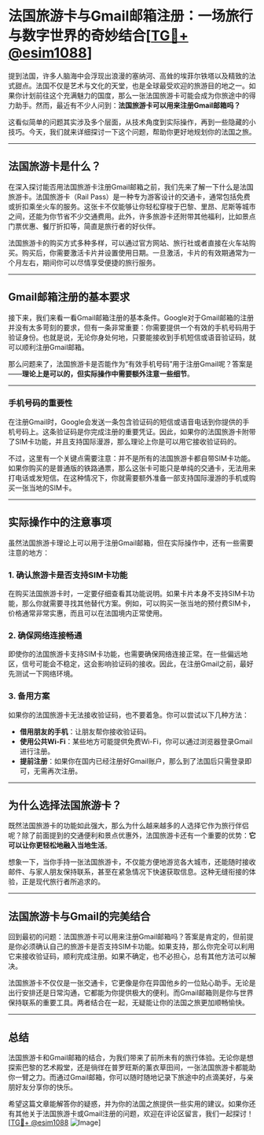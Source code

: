 # 法国旅游卡与Gmail邮箱注册：一场旅行与数字世界的奇妙结合[[TG💪+ @esim1088](https://t.me/s/esim1088)]

提到法国，许多人脑海中会浮现出浪漫的塞纳河、高耸的埃菲尔铁塔以及精致的法式甜点。法国不仅是艺术与文化的天堂，也是全球最受欢迎的旅游目的地之一。如果你计划前往这个充满魅力的国度，那么一张法国旅游卡可能会成为你旅途中的得力助手。然而，最近有不少人问到：**法国旅游卡可以用来注册Gmail邮箱吗？**

这看似简单的问题其实涉及多个层面，从技术角度到实际操作，再到一些隐藏的小技巧。今天，我们就来详细探讨一下这个问题，帮助你更好地规划你的法国之旅。

---

## 法国旅游卡是什么？

在深入探讨能否用法国旅游卡注册Gmail邮箱之前，我们先来了解一下什么是法国旅游卡。法国旅游卡（Rail Pass）是一种专为游客设计的交通卡，通常包括免费或折扣乘坐火车的服务。这张卡不仅能够让你轻松穿梭于巴黎、里昂、尼斯等城市之间，还能为你节省不少交通费用。此外，许多旅游卡还附带其他福利，比如景点门票优惠、餐厅折扣等，简直是旅行者的好伙伴。

法国旅游卡的购买方式多种多样，可以通过官方网站、旅行社或者直接在火车站购买。购买后，你需要激活卡片并设置使用日期。一旦激活，卡片的有效期通常为一个月左右，期间你可以尽情享受便捷的旅行服务。

---

## Gmail邮箱注册的基本要求

接下来，我们来看一看Gmail邮箱注册的基本条件。Google对于Gmail邮箱的注册并没有太多苛刻的要求，但有一条非常重要：你需要提供一个有效的手机号码用于验证身份。也就是说，无论你身处何地，只要能接收到手机短信或语音验证码，就可以顺利注册Gmail邮箱。

那么问题来了，法国旅游卡是否能作为“有效手机号码”用于注册Gmail呢？答案是——**理论上是可以的，但实际操作中需要额外注意一些细节**。

---

### 手机号码的重要性

在注册Gmail时，Google会发送一条包含验证码的短信或语音电话到你提供的手机号码上。这条验证码是你完成注册的重要凭证。因此，如果你的法国旅游卡附带了SIM卡功能，并且支持国际漫游，那么理论上你是可以用它接收验证码的。

不过，这里有一个关键点需要注意：并不是所有的法国旅游卡都自带SIM卡功能。如果你购买的是普通版的铁路通票，那么这张卡可能只是单纯的交通卡，无法用来打电话或发短信。在这种情况下，你就需要额外准备一部支持国际漫游的手机或购买一张当地的SIM卡。

---

## 实际操作中的注意事项

虽然法国旅游卡理论上可以用于注册Gmail邮箱，但在实际操作中，还有一些需要注意的地方：

### 1. **确认旅游卡是否支持SIM卡功能**
   在购买法国旅游卡时，一定要仔细查看其功能说明。如果卡片本身不支持SIM卡功能，那么你就需要寻找其他替代方案。例如，可以购买一张当地的预付费SIM卡，价格通常非常实惠，而且可以在法国境内正常使用。

### 2. **确保网络连接畅通**
   即使你的法国旅游卡支持SIM卡功能，也需要确保网络连接正常。在一些偏远地区，信号可能会不稳定，这会影响验证码的接收。因此，在注册Gmail之前，最好先测试一下网络环境。

### 3. **备用方案**
   如果你的法国旅游卡无法接收验证码，也不要着急。你可以尝试以下几种方法：
   - **借用朋友的手机**：让朋友帮你接收验证码。
   - **使用公共Wi-Fi**：某些地方可能提供免费Wi-Fi，你可以通过浏览器登录Gmail进行注册。
   - **提前注册**：如果你在国内已经注册好Gmail账户，那么到了法国后只需登录即可，无需再次注册。

---

## 为什么选择法国旅游卡？

既然法国旅游卡的功能如此强大，那么为什么越来越多的人选择它作为旅行伴侣呢？除了前面提到的交通便利和景点优惠外，法国旅游卡还有一个重要的优势：**它可以让你更轻松地融入当地生活**。

想象一下，当你手持一张法国旅游卡，不仅能方便地游览各大城市，还能随时接收邮件、与家人朋友保持联系，甚至在紧急情况下快速获取信息。这种无缝衔接的体验，正是现代旅行者所追求的。

---

## 法国旅游卡与Gmail的完美结合

回到最初的问题：法国旅游卡可以用来注册Gmail邮箱吗？答案是肯定的，但前提是你必须确认自己的旅游卡是否支持SIM卡功能。如果支持，那么你完全可以利用它来接收验证码，顺利完成注册。如果不确定，也不必担心，总有其他方法可以解决。

法国旅游卡不仅仅是一张交通卡，它更像是你在异国他乡的一位贴心助手。无论是出行安排还是日常沟通，它都能为你提供极大的便利。而Gmail邮箱则是你与世界保持联系的重要工具。两者结合在一起，无疑能让你的法国之旅更加顺畅愉快。

---

## 总结

法国旅游卡和Gmail邮箱的结合，为我们带来了前所未有的旅行体验。无论你是想探索巴黎的艺术殿堂，还是徜徉在普罗旺斯的薰衣草田间，一张法国旅游卡都能助你一臂之力。而通过Gmail邮箱，你可以随时随地记录下旅途中的点滴美好，与亲朋好友分享你的快乐。

希望这篇文章能解答你的疑惑，并为你的法国之旅提供一些实用的建议。如果你还有其他关于法国旅游卡或Gmail注册的问题，欢迎在评论区留言，我们一起探讨！[[TG💪+ @esim1088](https://t.me/s/esim1088) ![Image](https://i.postimg.cc/4NQfJmqS/Snipaste-2025-05-13-00-14-12.png)]